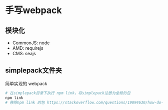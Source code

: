 # 手写webpack

## 模块化

- CommonJS: node
- AMD: requirejs
- CMS: seajs

## simplepack文件夹

简单实现的 webpack

```bash
# 在simplepack目录下执行 npm link，将simplepack注册为全局的包
npm link
# 移除npm link 的包 https://stackoverflow.com/questions/19094630/how-do-i-uninstall-a-package-installed-using-npm-link
```
